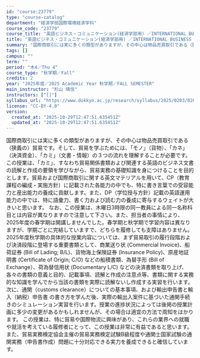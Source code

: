 ```yaml
---
id: "course:23779"
type: "course-catalog"
department: "経済学部国際環境経済学科"
course_code: "23779"
course_title: "英語ビジネス・コミュニケーション(経済学部用) ／INTERNATIONAL BUSINESS COMMUNICATION IN ENGLISH"
title: "英語ビジネス・コミュニケーション(経済学部用) ／INTERNATIONAL BUSINESS COMMUNICATION IN ENGLISH"
summary: "国際商取引には実に多くの類型がありますが、その中心は物品売買取引である（狭義の）貿易です。そして、貿易を学ぶためには、「モノ」（貨物）、「カネ」（決済資金）、「カミ」（文書・情報）の３つの流れを理解することが必要です。この授業は、「カミ」、…"
tags: []
campus: ""
term: ""
period: "木4／Thu 4"
course_type: "秋学期／Fall"
credits: 2
year: "2025年度／2025 Academic Year 秋学期／FALL SEMESTER"
main_instructor: "杉山 晴信"
instructors: ["[]"]
syllabus_url: "https://www.dokkyo.ac.jp/research/syllabus/2025/0203/0203_23779_ja_JP.html"
license: "CC-BY-4.0"
version:
  created_at: "2025-10-29T12:47:51.635451Z"
  updated_at: "2025-10-29T12:47:51.635451Z"
---
```

国際商取引には実に多くの類型がありますが、その中心は物品売買取引である（狭義の）貿易です。そして、貿易を学ぶためには、「モノ」（貨物）、「カネ」（決済資金）、「カミ」（文書・情報）の３つの流れを理解することが必要です。この授業は、「カミ」、すなわち貿易関係書類および関連する英語のビジネス文書の読解と作成の要領を学びながら、貿易実務の基礎知識を身につけることを目的とします。貿易および国際商取引に関する英文マテリアルを用いて、CP（教育課程の編成・実施方針）に記載された各能力の中でも、特に書き言葉での受容能力と産出能力の養成に貢献します。また、DP（学位授与方針）記載の英語運用能力の中では、特に語彙力、書く力および読む力の養成に寄与するウェイトが大きいと思います。 なお、この授業は、木曜日3時限の同一教員による同一名称科目とは内容が異なりますので注意して下さい。また、担当者の事情により、2025年度の春学期は開講しませんでした。春学期と秋学期で学習内容は異なりますが、学期ごとに完結していますで、どちらを履修しても支障はありません。 2025年度秋学期の具体的な授業内容については、まず貿易取引の履行段階および決済段階に登場する重要書類として、商業送り状 (Commercial Invoice)、船荷証券 (Bill of Lading; B/L)、貨物海上保険証券 (Insurance Policy)、原産地証明書 (Certificate of Origin; C/O) などの船積書類、為替手形 (Bill of Exchange）、荷為替信用状 (Documentary L/C) などの決済書類を取り上げ、各々の書類の意義と目的、記載事項、読解と作成の注意点等、書類に関する実務的な知識を学んでから当該の書類を実際に読解ないし作成する実習を行います。次に、通関（customs clearance）についての基本事項、および輸出申告書と輸入（納税）申告書 の書き方を学んだ後、実際の輸出入案件に基づいた通関手続きのシミュレーション実習を行います。授業の進捗状況によっては後掲の授業計画に多少の変更があるかもしれませんが、その場合は適宜の方法で周知をはかります。 この授業は、特に貿易や国際物流に興味があり、これらの業界への就職や就活を考えている履修者にとって、この授業は非常に有益であると思います。また、貿易実務検定協会主催の貿易実務検定試験B級程度や通関士国家試験の通関実務（申告書作成）問題に十分対応できる実力を養成できると確信しています。
